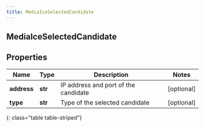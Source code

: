 ```yaml
---
title: MediaIceSelectedCandidate
---
```

## MediaIceSelectedCandidate

## Properties

|Name | Type | Description | Notes|
|------------ | ------------- | ------------- | -------------|
| **address** | **str** | IP address and port of the candidate | [optional] |
| **type** | **str** | Type of the selected candidate | [optional] |
{: class="table table-striped"}


